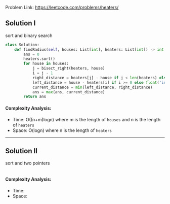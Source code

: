 Problem Link: https://leetcode.com/problems/heaters/



## Solution I
sort and binary search

```python
class Solution:
    def findRadius(self, houses: List[int], heaters: List[int]) -> int:
        ans = 0
        heaters.sort()
        for house in houses:
            j = bisect_right(heaters, house)
            i = j - 1
            right_distance = heaters[j] - house if j < len(heaters) else float('inf')
            left_distance = house - heaters[i] if i >= 0 else float('inf')
            current_distance = min(left_distance, right_distance)
            ans = max(ans, current_distance)
        return ans
```

#### Complexity Analysis:
- Time: O((n+m)logn) where m is the length of `houses` and n is the length of `heaters`
- Space: O(logn) where n is the length of `heaters`

---

## Solution II
sort and two pointers

```python

```

#### Complexity Analysis:
- Time: 
- Space: 